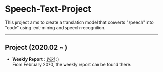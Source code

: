 # Speech-Text-Project
 This project aims to create a translation model that converts "speech" into "code" using text-mining and speech-recognition. 
 
---
## Project (2020.02 ~ )
* **Weekly Report** : [_Wiki_](https://github.com/jeongwonkwak/Speech-Text-Project/wiki/Weekly-Report-%231) :)  
From February 2020, the weekly report can be found there.

